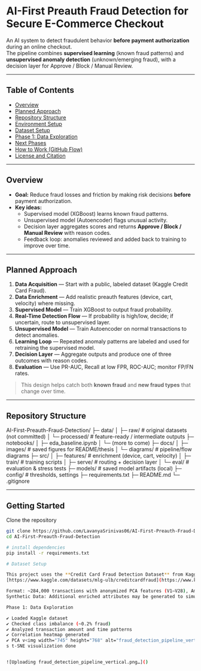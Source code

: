 # AI-First Preauth Fraud Detection for Secure E-Commerce Checkout

An AI system to detect fraudulent behavior **before payment authorization** during an online checkout.  
The pipeline combines **supervised learning** (known fraud patterns) and **unsupervised anomaly detection** (unknown/emerging fraud), with a decision layer for Approve / Block / Manual Review.

---

## Table of Contents
- [Overview](#overview)
- [Planned Approach](#planned-approach)
- [Repository Structure](#repository-structure)
- [Environment Setup](#environment-setup)
- [Dataset Setup](#dataset-setup)
- [Phase 1: Data Exploration](#phase-1-data-exploration)
- [Next Phases](#next-phases)
- [How to Work (GitHub Flow)](#how-to-work-github-flow)
- [License and Citation](#license-and-citation)

---

## Overview
- **Goal:** Reduce fraud losses and friction by making risk decisions **before** payment authorization.
- **Key ideas:**  
  - Supervised model (XGBoost) learns known fraud patterns.  
  - Unsupervised model (Autoencoder) flags unusual activity.  
  - Decision layer aggregates scores and returns **Approve / Block / Manual Review** with reason codes.  
  - Feedback loop: anomalies reviewed and added back to training to improve over time.

---

## Planned Approach
1. **Data Acquisition** — Start with a public, labeled dataset (Kaggle Credit Card Fraud).  
2. **Data Enrichment** — Add realistic preauth features (device, cart, velocity) where missing.  
3. **Supervised Model** — Train XGBoost to output fraud probability.  
4. **Real-Time Detection Flow** — If probability is high/low, decide; if uncertain, route to unsupervised layer.  
5. **Unsupervised Model** — Train Autoencoder on normal transactions to detect anomalies.  
6. **Learning Loop** — Repeated anomaly patterns are labeled and used for retraining the supervised model.  
7. **Decision Layer** — Aggregate outputs and produce one of three outcomes with reason codes.  
8. **Evaluation** — Use PR-AUC, Recall at low FPR, ROC-AUC; monitor FP/FN rates.

> This design helps catch both **known fraud** and **new fraud types** that change over time.

---

## Repository Structure

AI-First-Preauth-Fraud-Detection/
├─ data/
│ ├─ raw/ # original datasets (not committed)
│ └─ processed/ # feature-ready / intermediate outputs
├─ notebooks/
│ ├─ eda_baseline.ipynb
│ └─ (more to come)
├─ docs/
│ ├─ images/ # saved figures for README/thesis
│ └─ diagrams/ # pipeline/flow diagrams
├─ src/
│ ├─ features/ # enrichment (device, cart, velocity)
│ ├─ train/ # training scripts
│ ├─ serve/ # routing + decision layer
│ └─ eval/ # evaluation & stress tests
├─ models/ # saved model artifacts (local)
├─ config/ # thresholds, settings
├─ requirements.txt
├─ README.md
└─ .gitignore


---

## Getting Started

Clone the repository  
   ```bash
   git clone https://github.com/LavanyaSrinivas06/AI-First-Preauth-Fraud-Detection.git
   cd AI-First-Preauth-Fraud-Detection

# install dependencies
pip install -r requirements.txt

# Dataset Setup

This project uses the **Credit Card Fraud Detection Dataset** from Kaggle:
[https://www.kaggle.com/datasets/mlg-ulb/creditcardfraud](https://www.kaggle.com/datasets/mlg-ulb/creditcardfraud)

Format: ~284,000 transactions with anonymized PCA features (V1–V28), Amount, Time, and Class (fraud or not).
Synthetic Data: Additional enriched attributes may be generated to simulate real-world e-commerce signals.

Phase 1: Data Exploration

✔ Loaded Kaggle dataset
✔ Checked class imbalance (~0.2% fraud)
✔ Analyzed transaction amount and time patterns
✔ Correlation heatmap generated
✔ PCA v<img width="745" height="768" alt="fraud_detection_pipeline_vertical" src="https://github.com/user-attachments/assets/9be67c16-87ad-4414-9410-f0d9bd06884f" />
s t-SNE visualization done


![Uploading fraud_detection_pipeline_vertical.png…]()





